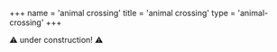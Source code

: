 +++
name = 'animal crossing'
title = 'animal crossing'
type = 'animal-crossing'
+++

⚠️ under construction! ⚠️